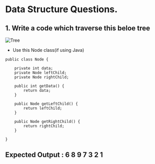 # Data Structure Questions.

## **1.** **Write a code which traverse this beloe tree**

![Tree](https://github.com/abhishekkdubey/data_structure_questions/blob/master/tree.PNG)

* Use this Node class(if using Java)
```
public class Node {

	private int data;
	private Node leftChild;
	private Node rightChild;

	public int getData() {
		return data;
	}

	public Node getLeftChild() {
		return leftChild;
	}

	public Node getRightChild() {
		return rightChild;
	}

}
```
## **Expected Output : 6 8 9 7 3 2 1**
